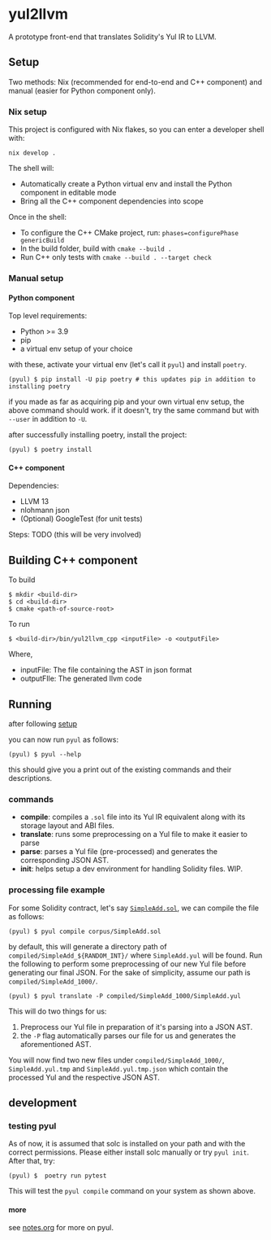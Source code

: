 # yul2llvm

A prototype front-end that translates Solidity's Yul IR to LLVM.

## Setup

Two methods: Nix (recommended for end-to-end and C++ component) and manual
(easier for Python component only).

### Nix setup

This project is configured with Nix flakes, so you can enter a developer shell
with:

```
nix develop .
```

The shell will:
* Automatically create a Python virtual env and install the Python component in
  editable mode
* Bring all the C++ component dependencies into scope

Once in the shell:
* To configure the C++ CMake project, run: `phases=configurePhase genericBuild`
* In the build folder, build with `cmake --build .`
* Run C++ only tests with `cmake --build . --target check`

### Manual setup

#### Python component

Top level requirements:

- Python >= 3.9
- pip
- a virtual env setup of your choice

with these, activate your virtual env (let's call it `pyul`) and install `poetry`.

```
(pyul) $ pip install -U pip poetry # this updates pip in addition to installing poetry
```

if you made as far as acquiring pip and your own virtual env setup, the above command should work. if it doesn't, try
the same command but with `--user` in addition to `-U`.

after successfully installing poetry, install the project:

```
(pyul) $ poetry install
```

#### C++ component

Dependencies:
* LLVM 13
* nlohmann json
* (Optional) GoogleTest (for unit tests)

Steps: TODO (this will be very involved)

## Building C++ component
To build

```
$ mkdir <build-dir>
$ cd <build-dir>
$ cmake <path-of-source-root>
```
To run
```
$ <build-dir>/bin/yul2llvm_cpp <inputFile> -o <outputFile>
```
Where,
* inputFile: The file containing the AST in json format
* outputFIle: The generated llvm code

## Running


after following [setup](#setup)

you can now run `pyul` as follows:

```
(pyul) $ pyul --help
```

this should give you a print out of the existing commands and their descriptions.

### commands

- **compile**: compiles a `.sol` file into its Yul IR equivalent along with its storage layout and ABI files.
- **translate**: runs some preprocessing on a Yul file to make it easier to parse
- **parse**: parses a Yul file (pre-processed) and generates the corresponding JSON AST.
- **init**: helps setup a dev environment for handling Solidity files. WIP.

### processing file example

For some Solidity contract, let's say [`SimpleAdd.sol`](./corpus/SimpleAdd.sol), we can compile the file as follows:

```
(pyul) $ pyul compile corpus/SimpleAdd.sol
```
by default, this will generate a directory path of `compiled/SimpleAdd_${RANDOM_INT}/` where `SimpleAdd.yul` will be found. Run the following to perform some preprocessing of our new Yul file before generating our final JSON. For the sake of simplicity, assume our path is `compiled/SimpleAdd_1000/`.

```
(pyul) $ pyul translate -P compiled/SimpleAdd_1000/SimpleAdd.yul
```

This will do two things for us:
1. Preprocess our Yul file in preparation of it's parsing into a JSON AST.
2. the `-P` flag automatically parses our file for us and generates the aforementioned AST.

You will now find two new files under `compiled/SimpleAdd_1000/`, `SimpleAdd.yul.tmp` and `SimpleAdd.yul.tmp.json` which contain the processed Yul and the respective JSON AST.

## development

### testing pyul

As of now, it is assumed that solc is installed on your path and with the correct permissions. Please either install solc manually or try `pyul init`. After that, try:
```
(pyul) $  poetry run pytest
```

This will test the `pyul compile` command on your system as shown above.

#### more

see [notes.org](notes.org) for more on pyul.
